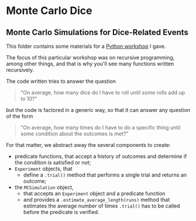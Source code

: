 # Monte Carlo Dice

## Monte Carlo Simulations for Dice-Related Events

This folder contains some materials for a [Python workshop](https://mathspp.com/workshops) I gave.

The focus of this particular workshop was on recursive programming,
among other things,
and that is why you'll see many functions written recursively.

The code written tries to answer the question

 > "On average, how many dice do I have to roll until some rolls add up to 10?"

but the code is factored in a generic way, so that it can answer any question of the form

 > "On average, how many times do I have to do a specific thing until some condition about the outcomes is met?"

For that matter, we abstract away the several components to create:

 - predicate functions, that accept a history of outcomes and determine if the condition is satisfied or not;
 - `Experiment` objects, that
   - define a `.trial()` method that performs a single trial and returns an outcome;
 - the `MCSimulation` object,
   - that accepts an `Experiment` object and a predicate function
   - and provides a `.estimate_average_length(runs)` method that estimates the average number of times `.trial()` has
to be called before the predicate is verified.